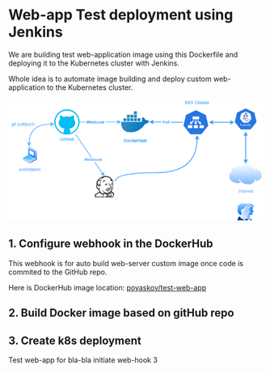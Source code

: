 # Web-app Test deployment using Jenkins

We are building test web-application image using this Dockerfile and deploying it to the Kubernetes cluster with Jenkins.

Whole idea is to automate image building and deploy custom web-application to the Kubernetes cluster.

![Test web-app](images/test-web-app.png)


## 1. Configure webhook in the DockerHub

This webhook is for auto build web-server custom image once code is commited to the GitHub repo.

Here is DockerHub image location: [poyaskov/test-web-app](https://hub.docker.com/repository/docker/poyaskov/test-web-app)



## 2. Build Docker image based on gitHub repo




## 3. Create k8s deployment


Test web-app for bla-bla
initiate web-hook 3
